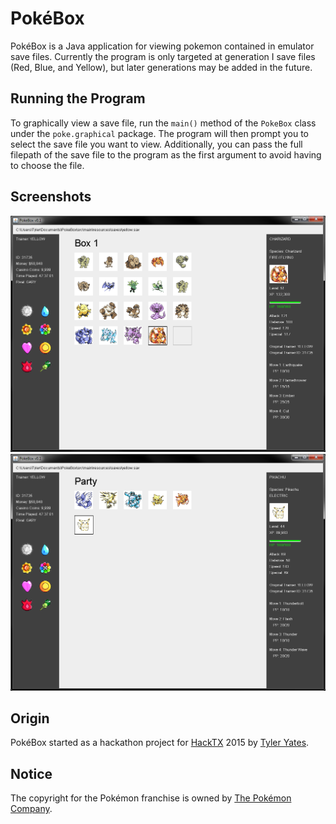 # PokéBox
PokéBox is a Java application for viewing pokemon contained in emulator save files. Currently the program is only targeted at generation I save files (Red, Blue, and Yellow), but later generations may be added in the future.

## Running the Program
To graphically view a save file, run the `main()` method of the `PokeBox` class under the `poke.graphical` package. The program will then prompt you to select the save file you want to view. Additionally, you can pass the full filepath of the save file to the program as the first argument to avoid having to choose the file.

## Screenshots
![Box View](/screenshots/box_view.png?raw=true "Box View")
![Party View](/screenshots/party_view.png?raw=true "Party View")

## Origin
PokéBox started as a hackathon project for [HackTX](http://hacktx.com/) 2015 by [Tyler Yates](https://github.com/Tyler-Yates).

## Notice
The copyright for the Pokémon franchise is owned by [The Pokémon Company](http://www.pokemon.com/us/).
